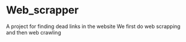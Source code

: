 # Web_scrapper
A project for finding dead links in the website
We first do web scrapping and then web crawling
